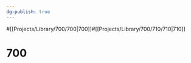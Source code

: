 ```yaml
---
dg-publish: true
---
```

#[[Projects/Library/700/700\|700]]#[[Projects/Library/700/710/710\|710]]

# 700

